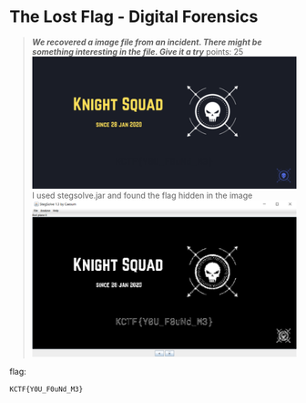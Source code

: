# The Lost Flag - Digital Forensics
>***We recovered a image file from an incident. There might be something interesting in the file. Give it a try***
points: 25
![Flag lost challenge image](Lost_Flag.png)
I used stegsolve.jar and found the flag hidden in the image
![flag](lost_flag_solved.png)

flag: 
```
KCTF{Y0U_F0uNd_M3}
```